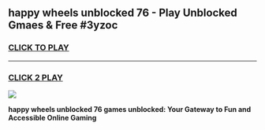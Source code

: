 
## happy wheels unblocked 76 - Play Unblocked Gmaes & Free #3yzoc
<h3>
<a href="https://news.freeplayer.one?title=happy_wheels_unblocked_76&ref=24F">CLICK TO PLAY</a></h3>
<hr>

<h3>
<a href="https://news.freeplayer.one?title=happy_wheels_unblocked_76&ref=24F">CLICK 2 PLAY</a>
  
</h3>

<a href="https://news.freeplayer.one?title=happy_wheels_unblocked_76&ref=24F/"><img src="https://clearcache.store/games.png"></a>


**happy wheels unblocked 76 games unblocked: Your Gateway to Fun and Accessible Online Gaming**
